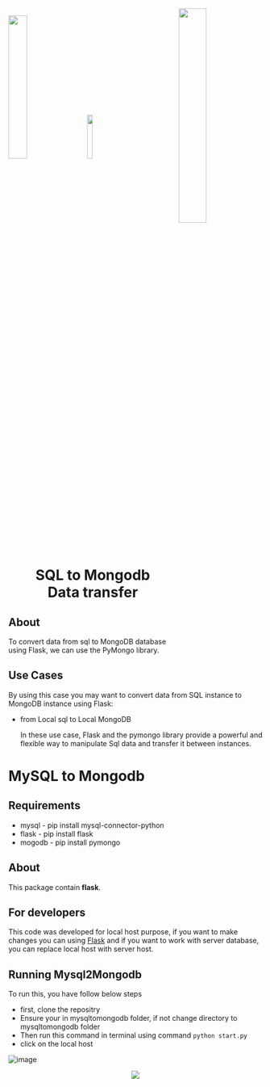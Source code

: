 <img align="right" width="33%" src="https://vivifyassets.s3.ap-south-1.amazonaws.com/lifeeazy-logo1.png">

<img width= "27%" src = "https://user-images.githubusercontent.com/92711889/236189037-7c49f76b-cb79-468d-a88c-1909c2e1dda4.png"><img width= "15%" src = "https://user-images.githubusercontent.com/92711889/236189092-ee99db34-c5ea-47ed-91c6-547c73904bf9.png" style="margin-left: 20px">





<h1 align="center">SQL to Mongodb <br> Data transfer</h1>

## About
To convert data from sql to MongoDB database using Flask, we can use the PyMongo library.


## Use Cases

  By using this case you may want to convert data from SQL instance to MongoDB instance using Flask:
    
- from Local sql to Local MongoDB

  In these use case, Flask and the pymongo library provide a powerful and flexible way to manipulate Sql data and transfer it between instances.






# MySQL to Mongodb

## Requirements 
- mysql - pip install mysql-connector-python
- flask - pip install flask
- mogodb - pip install pymongo

## About
This package contain **flask**.



## For developers
This code was developed for local host purpose, if you want to make changes you can using [Flask](https://pypi.org/project/Flask/)
and if you want to work with server database, you can replace local host with server host.



## Running Mysql2Mongodb
To run this, you have follow below steps
- first, clone the repositry
- Ensure your in mysqltomongodb folder, if not change directory to mysqltomongodb folder
- Then run this command in terminal using command `python start.py`
- click on the local host


![image](https://user-images.githubusercontent.com/92711889/236173217-f3b3ab88-694b-4776-90e7-887f13f89336.png)


<p align="center">
<img src="https://vivifyassets.s3.ap-south-1.amazonaws.com/cropped-vivify_login.png" margin_left="100"/>
</p>
